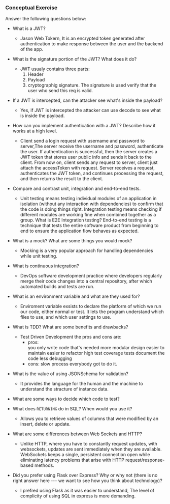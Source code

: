 ### Conceptual Exercise

Answer the following questions below:

- What is a JWT?
    -  Jason Web Tokern, It is an encrypted token generated after authentication to make response between the user and the backend of the app.

- What is the signature portion of the JWT?  What does it do?
    - JWT usualy contains three parts:
        1. Header
        2. Payload
        3. cryptographig signature.
        The signature is used verify that the user who send this req is valid.
        
- If a JWT is intercepted, can the attacker see what's inside the payload?
    - Yes, if JWT is intercepted the attacker can use decode to see what is inside the payload.
    
- How can you implement authentication with a JWT?  Describe how it works at a high level.

    - Client send a login request with username and password to server,The server receive the username and
    password, authenticate the user.
    If authentication is successful, then the server creates a JWT token that stores user public info and sends
    it back to the client. From now on, client sends any request to server, client just attach the accessToken
    with request.
    Server receives a request, authenticates the JWT token, and continues processing the request, and then
    returns the result to the client.
    
- Compare and contrast unit, integration and end-to-end tests.
    -   Unit testing means testing individual modules of an application in isolation (without any interaction
    with dependencies) to confirm that the code is doing things right. Integration testing means checking if
    different modules are working fine when combined together as a group.
    What is E2E Integration testing?
    End-to-end testing is a technique that tests the entire software product from beginning to end to ensure the
    application flow behaves as expected.
    
- What is a mock? What are some things you would mock?
    - Mocking is a very popular approach for handling dependencies while unit testing.
    
- What is continuous integration?
    - DevOps software development practice where developers regularly merge their code changes into a central
    repository, after which automated builds and tests are run.
    
- What is an environment variable and what are they used for?
    - Enviroment variable exsists to declare the platform of which we run our code, either normal or test.
    It lets the program understand which files to use, and which user settings to use.
    
- What is TDD? What are some benefits and drawbacks?
    - Test Driven Development the pros and cons are:
        * pros:  
            you only write code that's needed
            more modular design
            easier to maintain
            easier to refactor
            high test coverage
            tests document the code
            less debugging
        * cons:
            slow process
            everybody got to do it.
            
- What is the value of using JSONSchema for validation?
    - It provides the language for the human and the machine to understand the stracture of instance data. 
- What are some ways to decide which code to test?

- What does `RETURNING` do in SQL? When would you use it?
    -  Allows you to retrieve values of columns that were modified by an insert, delete or update.
    
- What are some differences between Web Sockets and HTTP?
    - Unlike HTTP, where you have to constantly request updates, with websockets, updates are sent immediately when they are available. WebSockets keeps a single, persistent connection open while eliminating latency problems that arise with HTTP request/response-based methods.
    
- Did you prefer using Flask over Express? Why or why not (there is no right
  answer here --- we want to see how you think about technology)?
    - I prefred using Flask as it was easier to understand, The level of complicity of using SQL in express is more demanding.
